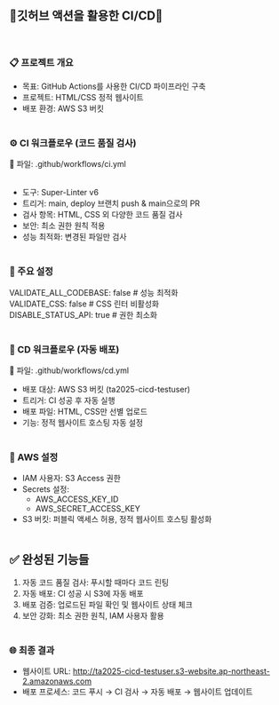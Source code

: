 ## 🚀깃허브 액션을 활용한 CI/CD🚀
<br>

  ### 📋 프로젝트 개요

  - 목표: GitHub Actions를 사용한 CI/CD 파이프라인 구축
  - 프로젝트: HTML/CSS 정적 웹사이트
  - 배포 환경: AWS S3 버킷<br><br>

  ### ⚙️ CI 워크플로우 (코드 품질 검사)

  📄 파일: .github/workflows/ci.yml<br><br>

  - 도구: Super-Linter v6
  - 트리거: main, deploy 브랜치 push & main으로의 PR
  - 검사 항목: HTML, CSS 외 다양한 코드 품질 검사
  - 보안: 최소 권한 원칙 적용
  - 성능 최적화: 변경된 파일만 검사<br><br>

  ### 🔧 주요 설정

  VALIDATE_ALL_CODEBASE: false  # 성능 최적화<br>
  VALIDATE_CSS: false          # CSS 린터 비활성화<br>
  DISABLE_STATUS_API: true     # 권한 최소화<br><br>

  ### 🚀 CD 워크플로우 (자동 배포)

  📄 파일: .github/workflows/cd.yml

  - 배포 대상: AWS S3 버킷 (ta2025-cicd-testuser)
  - 트리거: CI 성공 후 자동 실행
  - 배포 파일: HTML, CSS만 선별 업로드
  - 기능: 정적 웹사이트 호스팅 자동 설정<br><br>

  ### 🔑 AWS 설정

  - IAM 사용자: S3 Access 권한
  - Secrets 설정:
    - AWS_ACCESS_KEY_ID
    - AWS_SECRET_ACCESS_KEY
  - S3 버킷: 퍼블릭 액세스 허용, 정적 웹사이트 호스팅 활성화<br><br>


  ## ✅ 완성된 기능들

  1. 자동 코드 품질 검사: 푸시할 때마다 코드 린팅
  2. 자동 배포: CI 성공 시 S3에 자동 배포
  3. 배포 검증: 업로드된 파일 확인 및 웹사이트 상태 체크
  4. 보안 강화: 최소 권한 원칙, IAM 사용자 활용<br><br>

  ### 🌐 최종 결과

  - 웹사이트 URL: http://ta2025-cicd-testuser.s3-website.ap-northeast-2.amazonaws.com
  - 배포 프로세스: 코드 푸시 → CI 검사 → 자동 배포 → 웹사이트 업데이트
